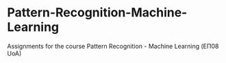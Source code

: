 # Pattern-Recognition-Machine-Learning

Assignments for the course Pattern Recognition - Machine Learning (ΕΠ08 UoA)
